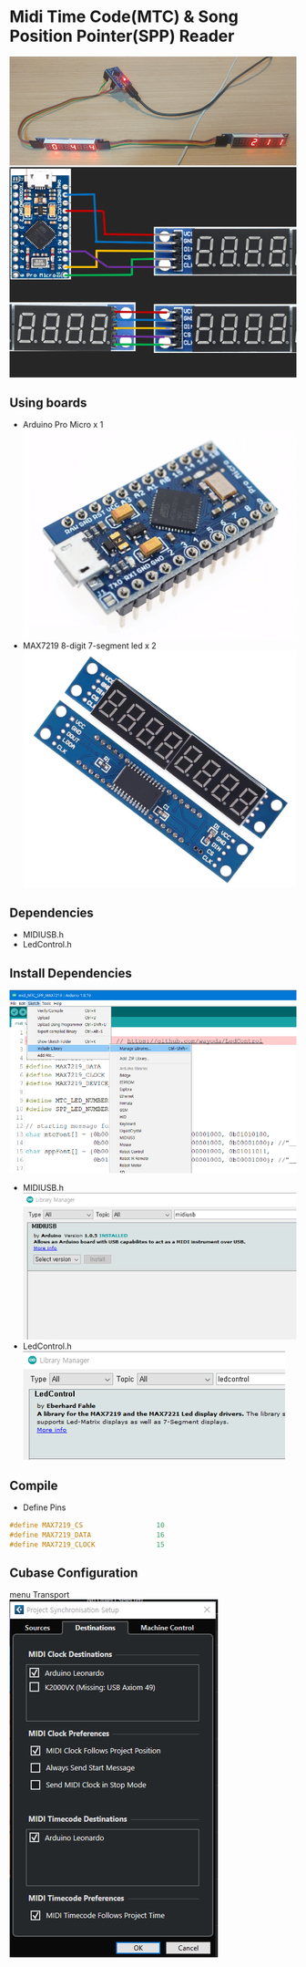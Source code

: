 # Midi Time Code(MTC) & Song Position Pointer(SPP) Reader  
![picture](https://github.com/i2make/MTC_SPP_Reader/blob/main/pic2.png)
![picture](https://github.com/i2make/MTC_SPP_Reader/blob/main/schematics.png)
## Using boards

- Arduino Pro Micro x 1  
![picture](https://github.com/i2make/MTC_SPP_Reader/blob/main/arduino_pro_micro.png)
- MAX7219 8-digit 7-segment led x 2  
![picture](https://github.com/i2make/MTC_SPP_Reader/blob/main/max7219_7-segment.png)

## Dependencies

- MIDIUSB.h
- LedControl.h

## Install Dependencies  
![picture](https://github.com/i2make/MTC_SPP_Reader/blob/main/lib.png)  
- MIDIUSB.h  
![picture](https://github.com/i2make/MTC_SPP_Reader/blob/main/midiusb.png)  
- LedControl.h  
![picture](https://github.com/i2make/MTC_SPP_Reader/blob/main/ledcontrol.png)  

## Compile

- Define Pins

```c++
#define MAX7219_CS                  10
#define MAX7219_DATA                16
#define MAX7219_CLOCK               15
```

## Cubase Configuration  
menu Transport  
![picture](https://github.com/i2make/MTC_SPP_Reader/blob/main/cubase.png)
